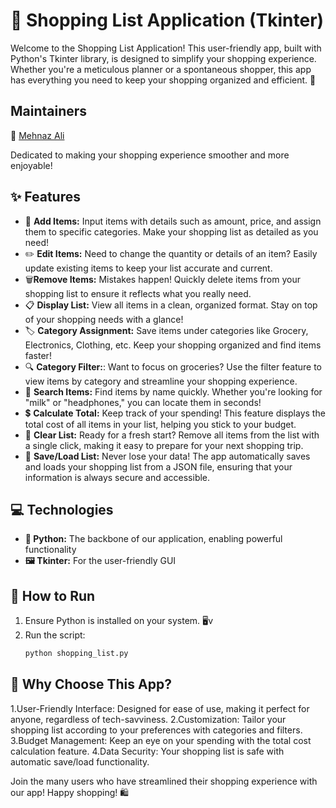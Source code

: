 # 🛒 Shopping List Application (Tkinter)

Welcome to the Shopping List Application! This user-friendly app, built with Python's Tkinter library, is designed to simplify your shopping experience. Whether you're a meticulous planner or a spontaneous shopper, this app has everything you need to keep your shopping organized and efficient. 🎉

## Maintainers

👤 [Mehnaz Ali](https://github.com/Mehnaz2004)

 Dedicated to making your shopping experience smoother and more enjoyable!
## ✨ Features

- 📝 **Add Items:** Input items with details such as amount, price, and assign them to specific categories. Make your shopping list as detailed as you need!
- ✏️ **Edit Items:** Need to change the quantity or details of an item? Easily update existing items to keep your list accurate and current.
- 🗑️**Remove Items:** Mistakes happen! Quickly delete items from your shopping list to ensure it reflects what you really need.
- 📋 **Display List:** View all items in a clean, organized format. Stay on top of your shopping needs with a glance!
- 🏷️ **Category Assignment:** Save items under categories like Grocery, Electronics, Clothing, etc. Keep your shopping organized and find items faster!
- 🔍  **Category Filter:**: Want to focus on groceries? Use the filter feature to view items by category and streamline your shopping experience.
- 🔎 **Search Items:** Find items by name quickly. Whether you're looking for "milk" or "headphones," you can locate them in seconds!
- 💲 **Calculate Total:** Keep track of your spending! This feature displays the total cost of all items in your list, helping you stick to your budget.
- 🧹 **Clear List:** Ready for a fresh start? Remove all items from the list with a single click, making it easy to prepare for your next shopping trip.
- 💾 **Save/Load List:** Never lose your data! The app automatically saves and loads your shopping list from a JSON file, ensuring that your information is always secure and accessible.


## 💻  Technologies
- **🐍 Python:** The backbone of our application, enabling powerful functionality
- **🖼️ Tkinter:** For the user-friendly GUI

## 🚀 How to Run
1. Ensure Python is installed on your system. 🖥️v
2. Run the script:
   ```bash
   python shopping_list.py

## 🌟 Why Choose This App?
  1.User-Friendly Interface: Designed for ease of use, making it perfect for anyone, regardless of tech-savviness.
  2.Customization: Tailor your shopping list according to your preferences with categories and filters.
  3.Budget Management: Keep an eye on your spending with the total cost calculation feature.
  4.Data Security: Your shopping list is safe with automatic save/load functionality.
  
Join the many users who have streamlined their shopping experience with our app! Happy shopping! 🛍️
